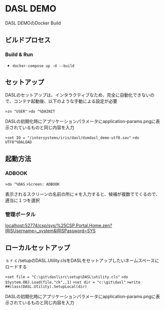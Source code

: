 # DASL DEMO

DASL DEMOのDocker Build


## ビルドプロセス

### Build & Run
* ```docker-compose up -d --build```

## セットアップ

DASLのセットアップは、インタラクティブなため、完全に自動化できないので、コンテナ起動後、以下のような手動による設定が必要

```>zn "USER"```
```>do ^%DAINIT```

DASLの初期化時にアプリケーションパラメータにapplication-params.pngに表示されているものと同じ内容を入力

```>set IO = "/intersystems/iris/dasl/dsmdasl_demo-utf8.sav"```
```>do UTF8^%DALOAD```

## 起動方法

### ADBOOK

```>do ^%DAS```
```>Screen: ADBOOK```

表示されるスクリーンの名前の所に＊を入力すると、候補が複数でてくるので、適当に１つを選択


### 管理ポータル

[localhost:52774/csp/sys/%25CSP.Portal.Home.zen?IRISUsername=_system&IRISPassword=SYS](http://localhost:52774/csp/sys/%25CSP.Portal.Home.zen?IRISUsername=_system&IRISPassword=SYS)

## ローカルセットアップ

ｓｒｃ/setupのDASL.Utility.clsをDASLをセットアップしたいネームスペースにロードする

```>set file = "C:\git\dasl\src\setup\DASL\utility.cls"```
```>do $System.OBJ.Load(file,"ck",,1)```
```>set dir = "c:\git\dasl"```
```>write ##class(DASL.Utility).SetupLocal(dir)```

DASLの初期化時にアプリケーションパラメータにapplication-params.pngに表示されているものと同じ内容を入力